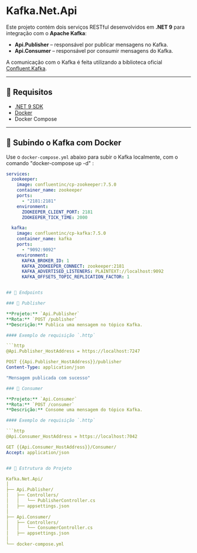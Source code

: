 ﻿# Kafka.Net.Api

Este projeto contém dois serviços RESTful desenvolvidos em **.NET 9** para integração com o **Apache Kafka**:

- **Api.Publisher** – responsável por publicar mensagens no Kafka.
- **Api.Consumer** – responsável por consumir mensagens do Kafka.

A comunicação com o Kafka é feita utilizando a biblioteca oficial [Confluent.Kafka](https://www.nuget.org/packages/Confluent.Kafka).

---

## 🔧 Requisitos

- [.NET 9 SDK](https://dotnet.microsoft.com/)
- [Docker](https://www.docker.com/)
- Docker Compose

---

## 🐳 Subindo o Kafka com Docker

Use o `docker-compose.yml` abaixo para subir o Kafka localmente, com o comando "docker-compose up -d" :

```yaml
services:
  zookeeper:
    image: confluentinc/cp-zookeeper:7.5.0
    container_name: zookeeper
    ports:
      - "2181:2181"
    environment:
      ZOOKEEPER_CLIENT_PORT: 2181
      ZOOKEEPER_TICK_TIME: 2000

  kafka:
    image: confluentinc/cp-kafka:7.5.0
    container_name: kafka
    ports:
      - "9092:9092"
    environment:
      KAFKA_BROKER_ID: 1
      KAFKA_ZOOKEEPER_CONNECT: zookeeper:2181
      KAFKA_ADVERTISED_LISTENERS: PLAINTEXT://localhost:9092
      KAFKA_OFFSETS_TOPIC_REPLICATION_FACTOR: 1


## 🚀 Endpoints

### 🔹 Publisher

**Projeto:** `Api.Publisher`  
**Rota:** `POST /publisher`  
**Descrição:** Publica uma mensagem no tópico Kafka.

#### Exemplo de requisição `.http`

```http
@Api.Publisher_HostAddress = https://localhost:7247

POST {{Api.Publisher_HostAddress}}/publisher
Content-Type: application/json

"Mensagem publicada com sucesso"

### 🔹 Consumer

**Projeto:** `Api.Consumer`  
**Rota:** `POST /consumer`  
**Descrição:** Consome uma mensagem do tópico Kafka.

#### Exemplo de requisição `.http`

```http
@Api.Consumer_HostAddress = https://localhost:7042

GET {{Api.Consumer_HostAddress}}/Consumer/
Accept: application/json


## 🚀 Estrutura do Projeto

Kafka.Net.Api/
│
├── Api.Publisher/
│   ├── Controllers/
│   │   └── PublisherController.cs
│   ├── appsettings.json
│
├── Api.Consumer/
│   ├── Controllers/
│   │   └── ConsumerController.cs
│   ├── appsettings.json
│
└── docker-compose.yml
